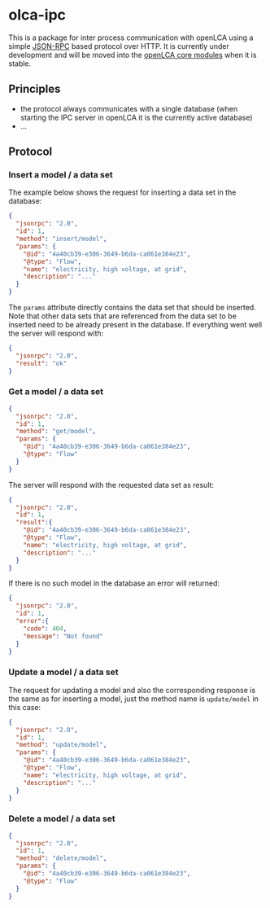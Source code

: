 # olca-ipc
This is a package for inter process communication with openLCA using a simple
[JSON-RPC](http://www.jsonrpc.org/specification) based protocol over HTTP. It
is currently under development and will be moved into the
[openLCA core modules](https://github.com/GreenDelta/olca-modules) when it is
stable.

## Principles
* the protocol always communicates with a single database (when starting the
  IPC server in openLCA it is the currently active database)
* ...

## Protocol

### Insert a model / a data set
The example below shows the request for inserting a data set in the database:

```json
{
  "jsonrpc": "2.0",
  "id": 1,
  "method": "insert/model",
  "params": {
    "@id": "4a40cb39-e306-3649-b6da-ca061e384e23",
    "@type": "Flow",
    "name": "electricity, high voltage, at grid",
    "description": "..." 
  }
}
```

The `params` attribute directly contains the data set that should be inserted.
Note that other data sets that are referenced from the data set to be inserted
need to be already present in the database. If everything went well the server
will respond with:

```json
{
  "jsonrpc": "2.0",
  "result": "ok"
}
```

### Get a model / a data set

```json
{
  "jsonrpc": "2.0",
  "id": 1,
  "method": "get/model",
  "params": {
    "@id": "4a40cb39-e306-3649-b6da-ca061e384e23",
    "@type": "Flow"
  }
}
```

The server will respond with the requested data set as result:

```json
{
  "jsonrpc": "2.0",
  "id": 1,
  "result":{
    "@id": "4a40cb39-e306-3649-b6da-ca061e384e23",
    "@type": "Flow",
    "name": "electricity, high voltage, at grid",
    "description": "..." 
  }
}
```

If there is no such model in the database an error will returned:

```json
{
  "jsonrpc": "2.0",
  "id": 1,
  "error":{
    "code": 404,
    "message": "Not found"
  }
}
```

### Update a model / a data set
The request for updating a model and also the corresponding response is the same
as for inserting a model, just the method name is `update/model` in this case:

```json
{
  "jsonrpc": "2.0",
  "id": 1,
  "method": "update/model",
  "params": {
    "@id": "4a40cb39-e306-3649-b6da-ca061e384e23",
    "@type": "Flow",
    "name": "electricity, high voltage, at grid",
    "description": "..." 
  }
}
```

### Delete a model / a data set

```json
{
  "jsonrpc": "2.0",
  "id": 1,
  "method": "delete/model",
  "params": {
    "@id": "4a40cb39-e306-3649-b6da-ca061e384e23",
    "@type": "Flow"
  }
}
```
